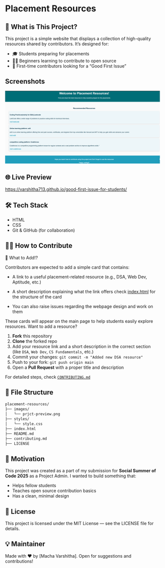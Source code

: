 # Placement Resources

## 📌 What is This Project?

This project is a simple website that displays a collection of high-quality resources shared by contributors. It’s designed for:

* 🎓 Students preparing for placements
* 👩‍💻 Beginners learning to contribute to open source
* 🌱 First-time contributors looking for a “Good First Issue”

## Screenshots

![prjct=preview](images/prjct-preview.png)

## 🌐 Live Preview

https://varshitha713.github.io/good-first-issue-for-students/


## 🛠️ Tech Stack

* HTML
* CSS
* Git & GitHub (for collaboration)


## 🧑‍💻 How to Contribute

📌 What to Add!?

Contributors are expected to add a simple card that contains:

* A link to a useful placement-related resource (e.g., DSA, Web Dev, Aptitude, etc.)

* A short description explaining what the link offers
  check [index.html](index.html) for the structure of the card
  
* You can also raise issues regarding the webpage design and work on them

These cards will appear on the main page to help students easily explore resources.
Want to add a resource?

1. **Fork** this repository
2. **Clone** the forked repo
3. Add your resource link and a short description in the correct section (like `DSA`, `Web Dev`, `CS Fundamentals`, etc.)
4. Commit your changes: `git commit -m "Added new DSA resource"`
5. Push to your fork: `git push origin main`
6. Open a **Pull Request** with a proper title and description

For detailed steps, check [`CONTRIBUTING.md`](./CONTRIBUTING.md)


## 🧭 File Structure

```
placement-resources/
├── images/
│   └── prjct-preview.png
├── styles/
│   └── style.css
├── index.html
├── README.md
├── contributing.md
├── LICENSE

```


## 🫶 Motivation

This project was created as a part of my submission for **Social Summer of Code 2025** as a Project Admin. I wanted to build something that:

* Helps fellow students
* Teaches open source contribution basics
* Has a clean, minimal design


## 📄 License

This project is licensed under the MIT License — see the LICENSE file for details.

## 💡 Maintainer

Made with ❤️ by [Macha Varshitha]. Open for suggestions and contributions!

